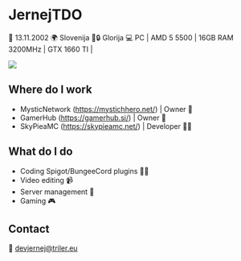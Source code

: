 # JernejTDO 
📅 13.11.2002
🌍 Slovenija
💖🔒 Glorija
💻 PC | AMD 5 5500 | 16GB RAM 3200MHz | GTX 1660 TI |

![](https://freetwitchemotes.com/wp-content/uploads/2021/02/Hi-Anime-Twitch-Emotes.png)

## Where do I work
- MysticNetwork (https://mystichhero.net/) | Owner 👑
- GamerHub (https://gamerhub.si/) | Owner 👑
- SkyPieaMC (https://skypieamc.net/) | Developer 👨‍💻

## What do I do
- Coding Spigot/BungeeCord plugins 👨‍💻
- Video editing 📹
- Server management 📁
- Gaming 🎮

## Contact
📧 devjernej@triler.eu
